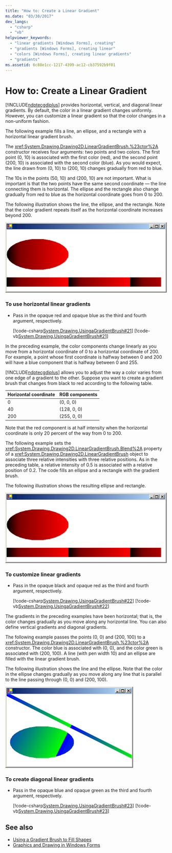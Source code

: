 ```yaml
---
title: "How to: Create a Linear Gradient"
ms.date: "03/30/2017"
dev_langs: 
  - "csharp"
  - "vb"
helpviewer_keywords: 
  - "linear gradients [Windows Forms], creating"
  - "gradients [Windows Forms], creating linear"
  - "colors [Windows Forms], creating linear gradients"
  - "gradients"
ms.assetid: 6c88e1cc-1217-4399-ac12-cb37592b9f01
---
```

# How to: Create a Linear Gradient
[!INCLUDE[ndptecgdiplus](../../../../includes/ndptecgdiplus-md.md)] provides horizontal, vertical, and diagonal linear gradients. By default, the color in a linear gradient changes uniformly. However, you can customize a linear gradient so that the color changes in a non-uniform fashion.  
  
 The following example fills a line, an ellipse, and a rectangle with a horizontal linear gradient brush.  
  
 The <xref:System.Drawing.Drawing2D.LinearGradientBrush.%23ctor%2A> constructor receives four arguments: two points and two colors. The first point (0, 10) is associated with the first color (red), and the second point (200, 10) is associated with the second color (blue). As you would expect, the line drawn from (0, 10) to (200, 10) changes gradually from red to blue.  
  
 The 10s in the points (50, 10) and (200, 10) are not important. What is important is that the two points have the same second coordinate — the line connecting them is horizontal. The ellipse and the rectangle also change gradually from red to blue as the horizontal coordinate goes from 0 to 200.  
  
 The following illustration shows the line, the ellipse, and the rectangle. Note that the color gradient repeats itself as the horizontal coordinate increases beyond 200.  
  
 ![Shows gradient in the line, ellipse, and rectangle.](./media/how-to-create-a-linear-gradient/gradient-ellipse-rectangle.png "Shows gradient in the line, ellipse, and rectangle.")  
  
### To use horizontal linear gradients  
  
-   Pass in the opaque red and opaque blue as the third and fourth argument, respectively.  
  
     [!code-csharp[System.Drawing.UsingaGradientBrush#21](~/samples/snippets/csharp/VS_Snippets_Winforms/System.Drawing.UsingaGradientBrush/CS/Class1.cs#21)]
     [!code-vb[System.Drawing.UsingaGradientBrush#21](~/samples/snippets/visualbasic/VS_Snippets_Winforms/System.Drawing.UsingaGradientBrush/VB/Class1.vb#21)]  
  
 In the preceding example, the color components change linearly as you move from a horizontal coordinate of 0 to a horizontal coordinate of 200. For example, a point whose first coordinate is halfway between 0 and 200 will have a blue component that is halfway between 0 and 255.  
  
 [!INCLUDE[ndptecgdiplus](../../../../includes/ndptecgdiplus-md.md)] allows you to adjust the way a color varies from one edge of a gradient to the other. Suppose you want to create a gradient brush that changes from black to red according to the following table.  
  
|Horizontal coordinate|RGB components|  
|---------------------------|--------------------|  
|0|(0, 0, 0)|  
|40|(128, 0, 0)|  
|200|(255, 0, 0)|  
  
 Note that the red component is at half intensity when the horizontal coordinate is only 20 percent of the way from 0 to 200.  
  
 The following example sets the <xref:System.Drawing.Drawing2D.LinearGradientBrush.Blend%2A> property of a <xref:System.Drawing.Drawing2D.LinearGradientBrush> object to associate three relative intensities with three relative positions. As in the preceding table, a relative intensity of 0.5 is associated with a relative position of 0.2. The code fills an ellipse and a rectangle with the gradient brush.  
  
 The following illustration shows the resulting ellipse and rectangle.  
  
 ![Shows gradient in the ellipse and rectangle.](./media/how-to-create-a-linear-gradient/gradient-ellipse-rectangle.png "Shows gradient in the ellipse and rectangle.")  
  
### To customize linear gradients  
  
-   Pass in the opaque black and opaque red as the third and fourth argument, respectively.  
  
     [!code-csharp[System.Drawing.UsingaGradientBrush#22](~/samples/snippets/csharp/VS_Snippets_Winforms/System.Drawing.UsingaGradientBrush/CS/Class1.cs#22)]
     [!code-vb[System.Drawing.UsingaGradientBrush#22](~/samples/snippets/visualbasic/VS_Snippets_Winforms/System.Drawing.UsingaGradientBrush/VB/Class1.vb#22)]  
  
 The gradients in the preceding examples have been horizontal; that is, the color changes gradually as you move along any horizontal line. You can also define vertical gradients and diagonal gradients.  
  
 The following example passes the points (0, 0) and (200, 100) to a <xref:System.Drawing.Drawing2D.LinearGradientBrush.%23ctor%2A> constructor. The color blue is associated with (0, 0), and the color green is associated with (200, 100). A line (with pen width 10) and an ellipse are filled with the linear gradient brush.  
  
 The following illustration shows the line and the ellipse. Note that the color in the ellipse changes gradually as you move along any line that is parallel to the line passing through (0, 0) and (200, 100).  
  
 ![Shows gradient in the line and ellipse.](./media/how-to-create-a-linear-gradient/gradient-line-ellipse.png "Shows gradient in the line and ellipse.")  
  
### To create diagonal linear gradients  
  
-   Pass in the opaque blue and opaque green as the third and fourth argument, respectively.  
  
     [!code-csharp[System.Drawing.UsingaGradientBrush#23](~/samples/snippets/csharp/VS_Snippets_Winforms/System.Drawing.UsingaGradientBrush/CS/Class1.cs#23)]
     [!code-vb[System.Drawing.UsingaGradientBrush#23](~/samples/snippets/visualbasic/VS_Snippets_Winforms/System.Drawing.UsingaGradientBrush/VB/Class1.vb#23)]  
  
## See also
- [Using a Gradient Brush to Fill Shapes](using-a-gradient-brush-to-fill-shapes.md)
- [Graphics and Drawing in Windows Forms](graphics-and-drawing-in-windows-forms.md)

